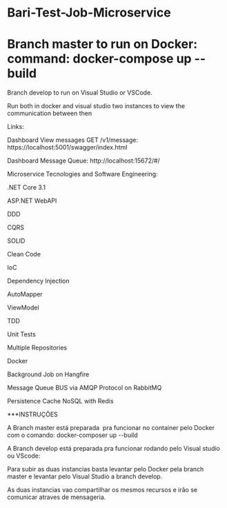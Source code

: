 # Bari-Test-Job-Microservice

Branch master to run on Docker: command: docker-compose up --build
===================================================================
Branch develop to run on Visual Studio or VSCode.

Run both in docker and visual studio two instances to view the communication between then

Links:

Dashboard View messages GET /v1/message: https://localhost:5001/swagger/index.html

Dashboard Message Queue: http://localhost:15672/#/

Microservice Tecnologies and Software Engineering:

.NET Core 3.1

ASP.NET WebAPI

DDD 

CQRS

SOLID

Clean Code

IoC

Dependency Injection

AutoMapper

ViewModel

TDD

Unit Tests

Multiple Repositories

Docker


Background Job on Hangfire

Message Queue BUS via AMQP Protocol on RabbitMQ 

Persistence Cache NoSQL with Redis

***INSTRUÇÕES

A Branch master está preparada  pra funcionar no container pelo Docker com o comando: docker-composer up --build

A Branch develop está preparada pra funcionar rodando pelo Visual studio ou VScode: 

Para subir as duas instancias basta levantar pelo Docker pela branch master e levantar pelo Visual Studio a branch develop.

As duas instancias vao compartilhar os mesmos recursos e irão se comunicar atraves de mensageria.

